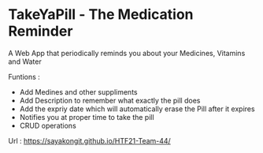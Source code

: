 # TakeYaPill - The Medication Reminder
A Web App that periodically reminds you about your Medicines, Vitamins and Water

Funtions : 
- Add Medines and other suppliments
- Add Description to remember what exactly the pill does
- Add the expriy date which will automatically erase the Pill after it expires
- Notifies you at proper time to take the pill
- CRUD operations
 
 Url : https://sayakongit.github.io/HTF21-Team-44/
 
